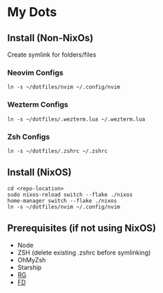 # My Dots

## Install (Non-NixOs)
Create symlink for folders/files

### Neovim Configs
`ln -s ~/dotfiles/nvim ~/.config/nvim`

### Wezterm Configs
`ln -s ~/dotfiles/.wezterm.lua ~/.wezterm.lua`

### Zsh Configs
`ln -s ~/dotfiles/.zshrc ~/.zshrc`

## Install (NixOS)
```
cd <repo-location>
sudo nixos-reload switch --flake ./nixos
home-manager switch --flake ./nixos
ln -s ~/dotfiles/nvim ~/.config/nvim
```

## Prerequisites (if not using NixOS)
- Node
- ZSH (delete existing .zshrc before symlinking)
- OhMyZsh
- Starship
- [RG](https://github.com/BurntSushi/ripgrep)
- [FD](https://github.com/sharkdp/fd)
